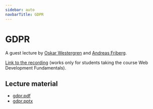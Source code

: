 ```yaml
---
sidebar: auto
navbarTitle: GDPR
---
```


# GDPR
A guest lecture by [Oskar Westergren](https://ju.se/personinfo.html?sign=WESOSK) and [Andreas Friberg](https://ju.se/personinfo.html?sign=friand).

[Link to the recording](https://ju.instructure.com/courses/2142/pages/gdpr-lecture) (works only for students taking the course Web Development Fundamentals).

## Lecture material
* [gdpr.pdf](gdpr.pdf)
* [gdpr.pptx](gdpr.pptx)